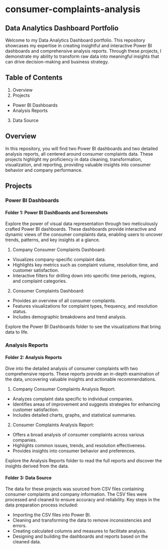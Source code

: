 # consumer-complaints-analysis
## Data Analytics Dashboard Portfolio
Welcome to my Data Analytics Dashboard portfolio. This repository showcases my expertise in creating insightful and interactive Power BI dashboards and comprehensive analysis reports. Through these projects, I demonstrate my ability to transform raw data into meaningful insights that can drive decision-making and business strategy.

## Table of Contents
1. Overview
2. Projects
- Power BI Dashboards
- Analysis Reports
3. Data Source

## Overview
In this repository, you will find two Power BI dashboards and two detailed analysis reports, all centered around consumer complaints data. These projects highlight my proficiency in data cleaning, transformation, visualization, and reporting, providing valuable insights into consumer behavior and company performance.

## Projects

### Power BI Dashboards
#### Folder 1: Power BI DashBoards and Screenshots
Explore the power of visual data representation through two meticulously crafted Power BI dashboards. These dashboards provide interactive and dynamic views of the consumer complaints data, enabling users to uncover trends, patterns, and key insights at a glance.

1. Company Consumer Complaints Dashboard:
- Visualizes company-specific complaint data.
- Highlights key metrics such as complaint volume, resolution time, and customer satisfaction.
- Interactive filters for drilling down into specific time periods, regions, and complaint categories.

2. Consumer Complaints Dashboard:
- Provides an overview of all consumer complaints.
- Features visualizations for complaint types, frequency, and resolution status.
- Includes demographic breakdowns and trend analysis.

Explore the Power BI Dashboards folder to see the visualizations that bring data to life.

### Analysis Reports
#### Folder 2: Analysis Reports
Dive into the detailed analysis of consumer complaints with two comprehensive reports. These reports provide an in-depth examination of the data, uncovering valuable insights and actionable recommendations.

1. Company Consumer Complaints Analysis Report:
- Analyzes complaint data specific to individual companies.
- Identifies areas of improvement and suggests strategies for enhancing customer satisfaction.
- Includes detailed charts, graphs, and statistical summaries.

2. Consumer Complaints Analysis Report:
- Offers a broad analysis of consumer complaints across various companies.
- Highlights common issues, trends, and resolution effectiveness.
- Provides insights into consumer behavior and preferences.

Explore the Analysis Reports folder to read the full reports and discover the insights derived from the data.

#### Folder 3: Data Source
The data for these projects was sourced from CSV files containing consumer complaints and company information. The CSV files were processed and cleaned to ensure accuracy and reliability. Key steps in the data preparation process included:

- Importing the CSV files into Power BI.
- Cleaning and transforming the data to remove inconsistencies and errors.
- Creating calculated columns and measures to facilitate analysis.
- Designing and building the dashboards and reports based on the cleaned data.